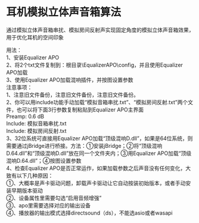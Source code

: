 # 耳机模拟立体声音箱算法
通过模拟立体声音箱串扰、模拟房间反射声实现固定角度的模拟立体声音箱效果，用于优化耳机的空间印象

用法：  
1、安装Equalizer APO  
2、将2个txt文件复制到：根目录\EqualizerAPO\config，并且使用Equalizer APO加载  
3、使用Equalizer APO加载混响插件，并按图设置参数  
注意事项：  
1、注意旧文件备份，注意旧文件备份，注意旧文件备份。  
2、你可以用include功能手动加载“模拟音箱串扰.txt”、“模拟房间反射.txt”两个文件，也可以将下面3行参数复制粘贴到Equalizer APO主界面  
Preamp: 0.6 dB  
Include: 模拟音箱串扰.txt  
Include: 模拟房间反射.txt  
3、32位系统可直接用Equalizer APO加载“顶级混响D.dll”，如果是64位系统，则需要通过jBridge进行桥接。方法：①安装jBridge；②将“顶级混响D.64.dll”和“顶级混响D.dll”放在同一个文件夹内；③用Equalizer APO加载“顶级混响D.64.dll”；④按图设置参数  
4、检查Equalizer APO是否正常运作，如果加载参数之后声音没有任何变化，大致有以下几种原因：  
①、大概率是声卡驱动问题，卸载声卡驱动让它自动按装初始版本，或者手动安装早期版本驱动  
②、设备属性里需要勾选“启用音频增强”  
③、apo里需要选择对应的输出设备  
④、播放器的输出模式选择directsound（ds），不能选asio或者wasapi  

